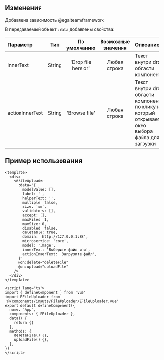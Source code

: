 ## Изменения
Добавлена зависимость @egalteam/framework

В передаваемый объект `:data` добавлены свойства:

| Параметр        |   Тип   |    По умолчанию     | Возможные значения | Описание                                                                                             |
|:----------------|:-------:|:-------------------:|:------------------:|:-----------------------------------------------------------------------------------------------------|
| innerText       | String  | 'Drop file here or' |    Любая строка    | Текст внутри drop области компонента                                                                 |
| actionInnerText | String  |    'Browse file'    |    Любая строка    | Текст внутри drop области компонента, по клику на который открывается окно выбора файла для загрузки |

 
## Пример использования
````vue
<template>
  <div>
    <EFileUploader
      :data="{
        modelValue: [],
        label: '',
        helperText: '',
        multiple: false,
        size: 'sm',
        validators: [],
        accept: [],
        maxFiles: 1,
        maxSize: 0,
        disabled: false,
        deletable: true,
        domain: 'http://127.0.0.1:88',
        microservice: 'core',
        model: 'Image',
        innerText: 'Выберите файл или',
        actionInnerText: 'Загрузите файл',
      }"
      @on:delete="deleteFile"
      @on:upload="uploadFile"
    />
  </div>
</template>

<script lang="ts">
import { defineComponent } from 'vue'
import EFileUploader from '@/components/inputs/FileUploader/EFileUploader.vue'
export default defineComponent({
  name: 'App',
  components: { EFileUploader },
  data() {
    return {}
  },
  methods: {
    deleteFile() {},
    uploadFile() {},
  },
})
</script>
````